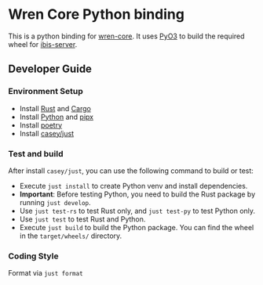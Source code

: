# Wren Core Python binding

This is a python binding for [wren-core](../wren-core). It uses [PyO3](https://github.com/PyO3/pyo3) to build the required wheel for [ibis-server](../ibis-server/).

## Developer Guide

### Environment Setup

- Install [Rust](https://www.rust-lang.org/tools/install) and [Cargo](https://doc.rust-lang.org/cargo/getting-started/installation.html)
- Install [Python](https://www.python.org/downloads/) and [pipx](https://pipx.pypa.io/)
- Install [poetry](https://github.com/python-poetry/poetry)
- Install [casey/just](https://github.com/casey/just)

### Test and build
After install `casey/just`, you can use the following command to build or test:
- Execute `just install` to create Python venv and install dependencies.
- **Important**: Before testing Python, you need to build the Rust package by running `just develop`.
- Use `just test-rs` to test Rust only, and `just test-py` to test Python only.
- Use `just test` to test Rust and Python.
- Execute `just build` to build the Python package. You can find the wheel in the `target/wheels/` directory.

### Coding Style

Format via `just format`
